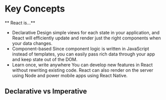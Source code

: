 # Key Concepts

** React is...**
* Declarative
  Design simple views for each state in your application, and React will efficiently update and render just the right components when your data changes.
* Component-based
  Since component logic is written in JavaScript instead of templates, you can easily pass rich data through your app and keep state out of the DOM.
* Learn once, write anywhere
  You can develop new features in React without rewriting existing code. React can also render on the server using Node and power mobile apps using React Native.

## Declarative vs Imperative
